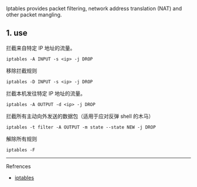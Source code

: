 Iptables provides packet filtering, network address translation (NAT) and other packet mangling.

## 1. use

拦截来自特定 IP 地址的流量。

```
iptables -A INPUT -s <ip> -j DROP
```

移除拦截规则

```
iptables -D INPUT -s <ip> -j DROP
```

拦截本机发往特定 IP 地址的流量。

```
iptables -A OUTPUT -d <ip> -j DROP
```

拦截所有主动向外发送的数据包（适用于应对反弹 shell 的木马）

```
iptables -t filter -A OUTPUT -m state --state NEW -j DROP
```

解除所有规则

```
iptables -F
```

---

Refrences

- [iptables](https://wiki.debian.org/iptables)
